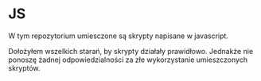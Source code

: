 # JS
W tym repozytorium umiesczone są skrypty napisane w javascript.

Dołożyłem wszelkich starań, by skrypty działały prawidłowo. 
Jednakże nie ponoszę żadnej odpowiedzialności za złe wykorzystanie umieszczonych skryptów.
